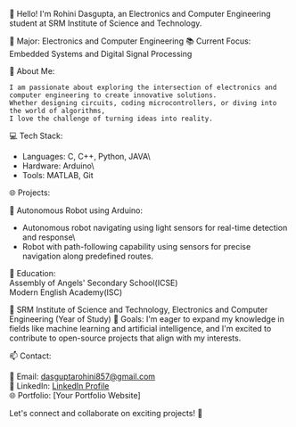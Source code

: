 👋 Hello! I'm Rohini Dasgupta, an Electronics and Computer Engineering student at SRM Institute of Science and Technology.

🔧 Major: Electronics and Computer Engineering
📚 Current Focus: Embedded Systems and Digital Signal Processing

🚀 About Me:
```
I am passionate about exploring the intersection of electronics and computer engineering to create innovative solutions.
Whether designing circuits, coding microcontrollers, or diving into the world of algorithms,
I love the challenge of turning ideas into reality.

```

💻 Tech Stack:

- Languages: C, C++, Python, JAVA\
- Hardware: Arduino\
- Tools: MATLAB, Git

🌐 Projects:

🤖 Autonomous Robot using Arduino:
   - Autonomous robot navigating using light sensors for real-time detection and response\
   - Robot with path-following capability using sensors for precise navigation along predefined routes.
   
📝 Education:\
   Assembly of Angels' Secondary School(ICSE)\
   Modern English Academy(ISC)

🏫 SRM Institute of Science and Technology, Electronics and Computer Engineering (Year of Study)
🌱 Goals:
I'm eager to expand my knowledge in fields like machine learning and artificial intelligence, and I'm excited to contribute to open-source projects that align with my interests.

📫 Contact:

📧 Email: dasguptarohini857@gmail.com\
🔗 LinkedIn: [LinkedIn Profile](https://www.linkedin.com/in/rohini-dasgupta-5a217124b/)\
🌐 Portfolio: [Your Portfolio Website]

Let's connect and collaborate on exciting projects! 🚀
